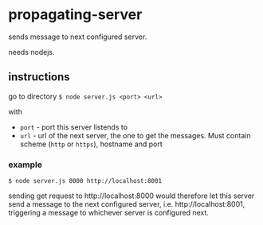 # propagating-server
sends message to next configured server.

needs nodejs.

## instructions
go to directory
`$ node server.js <port> <url>`

with
- `port` - port this server listends to
- `url` - url of the next server, the one to get the messages. Must contain scheme (`http` or `https`), hostname and port

### example

`$ node server.js 8000 http://localhost:8001`

sending get request to http://localhost:8000 would therefore let this server
send a message to the next configured server, i.e. http://localhost:8001, triggering a message to whichever server is configured next.
